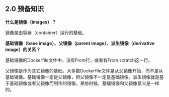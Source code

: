 

## 2.0 预备知识

**什么是镜像（images）？**

镜像是由容器（container）运行的基础。

**基础镜像（base image）、父镜像（parent image）、派生镜像（derivative image）的关系？**

基础镜像的Dockerfile文件中，没有From行，或者有From scratch这一行。

父镜像是作为其它镜像的基础。大多数Dockerfile文件是从父镜像开始，而不是从基础镜像。基础镜像一定是父镜像，但父镜像不一定是基础镜像。派生镜像就是基于基础镜像或者父镜像而制作的镜像。某些时候，基础镜像和父镜像意义是一样的。

